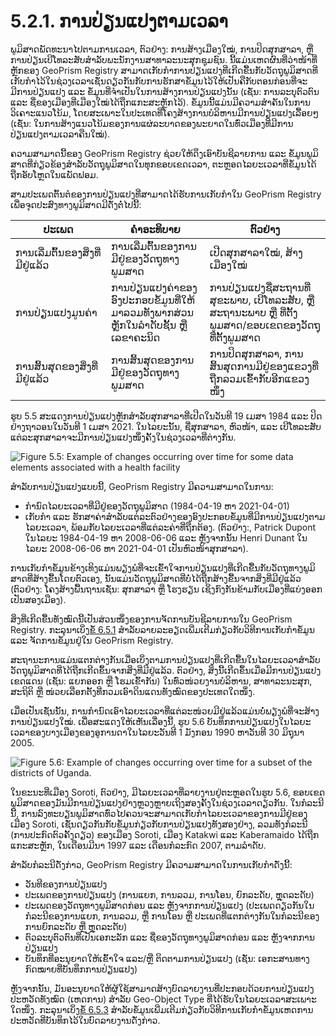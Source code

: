 # 5.2.1. ການປ່ຽນແປງຕາມເວລາ

ພູມິສາດພັດທະນາໄປຕາມການເວລາ, ຕົວຢ່າງ: ການສ້າງເມືອງໃໝ່, ການປິດສຸກສາລາ, ຫຼື ການປ່ຽນເບີໂທລະສັບສຳລັບພະນັກງານສາທາລະນະສຸກຊຸມຊົນ. ນີ້ແມ່ນເຫດຜົນທີ່ວ່າໜ້າທີ່ຫຼັກຂອງ GeoPrism Registry ສາມາດເກັບກໍາການປ່ຽນແປງທີ່ເກີດຂື້ນກັບວັດຖຸພູມິສາດທີ່ເກັບກຳໄວ້ໃນຊ່ວງເວລາເຊັ່ນດຽວກັນກັບການຮັກສາຂໍ້ມູນໄວ້ໃຫ້ເປັນຄືກັບຕອນກ່ອນທີ່ຈະມີການປ່ຽນແປງ ແລະ ຂໍ້ມູນທີ່ຈໍາເປັນໃນການສ້າງການປ່ຽນແປງນັ້ນ (ເຊັ່ນ: ການລະບຸຕົວຕົນ ແລະ ຊື່ຂອງເມືອງທີ່ເມືອງໃໝ່ໄດ້ຖືກແກະສະຫຼັກໄວ້). ຂໍ້ມູນນີ້ແມ່ນມີຄວາມສໍາຄັນໃນການວິເຄາະແນວໂນ້ມ, ໂດຍສະເພາະໃນປະເທດທີ່ໂຄງສ້າງການບໍລິຫານມີການປ່ຽນແປງເລື້ອຍໆ (ເຊັ່ນ: ໃນການສ້າງແນວໂນ້ມຂອງການແຜ່ລະບາດຂອງພະຍາດໃນທົ່ວເມືອງທີ່ມີການປ່ຽນແປງຕາມເວລາຄືນໃໝ່).

ຄວາມສາມາດນີ້ຂອງ GeoPrism Registry ຊ່ວຍໃຫ້ດຶງເອົາບັນຊີລາຍການ ແລະ ຂໍ້ມູນພູມິສາດທີ່ກ່ຽວຂ້ອງສໍາລັບວັດຖຸພູມິສາດໃນທຸກຂອບເຂດເວລາ, ຕະຫຼອດໄລຍະເວລາທີ່ຂໍ້ມູນໄດ້ຖືກອັບໂຫຼດໃນແພັດຟອມ.

ສາມປະເພດຕົ້ນຕໍຂອງການປ່ຽນແປງທີ່ສາມາດໄດ້ຮັບການເກັບກໍາໃນ GeoPrism Registry ເພື່ອຈຸດປະສົງທາງພູມິສາດມີດັ່ງຕໍ່ໄປນີ້:

<table><thead><tr><th width="137">ປະເພດ</th><th>ຄຳອະທິບາຍ</th><th>ຕົວຢ່າງ</th></tr></thead><tbody><tr><td>ການເລີ່ມຕົ້ນຂອງສິ່ງທີ່ມີຢູ່ແລ້ວ</td><td>ການເລີ່ມຕົ້ນຂອງການມີຢູ່ຂອງວັດຖຸທາງພູມສາດ</td><td>ເປີດສຸກສາລາໃໝ່, ສ້າງເມືອງໃໝ່</td></tr><tr><td>ການປ່ຽນແປງມູນຄ່າ</td><td>ການປ່ຽນແປງຄ່າຂອງອົງປະກອບຂໍ້ມູນທີ່ໃຫ້ມາລວມທັງພາກສ່ວນຫຼັກໃນລໍາດັບຊັ້ນ ຫຼື ເລຂາຄະນິດ</td><td>ການປ່ຽນແປງຊື່ສະຖານທີ່ສຸຂະພາບ, ເບີໂທລະສັບ, ຫຼື ສະຖານະພາບ ຫຼື ທີ່ຕັ້ງພູມສາດ/ຂອບເຂດຂອງວັດຖຸທີ່ຕັ້ງພູມສາດ</td></tr><tr><td>ການສິ້ນສຸດຂອງສິ່ງທີ່ມີຢູ່ແລ້ວ</td><td>ການສິ້ນສຸດຂອງການມີຢູ່ຂອງວັດຖຸທາງພູມສາດ</td><td>ການປິດສຸກສາລາ, ການສິ້ນສຸດການມີຢູ່ຂອງແຂວງທີ່ຖືກລວມເຂົ້າກັບອີກແຂວງໜຶ່ງ</td></tr></tbody></table>

ຮູບ 5.5 ສະແດງການປ່ຽນແປງຫຼັກສຳລັບສຸກສາລາທີ່ເປີດໃນວັນທີ 19 ເມສາ 1984 ແລະ ປິດຢ່າງຖາວອນໃນວັນທີ 1 ເມສາ 2021. ໃນໄລຍະນັ້ນ, ຊື່ສຸກສາລາ, ຫົວໜ້າ, ແລະ ເບີໂທລະສັບແຕ່ລະສຸກສາລາຈະມີການປ່ຽນແປງໜຶ່ງຄັ້ງໃນຊ່ວງເວລາທີ່ຕ່າງກັນ.

![Figure 5.5: Example of changes occurring over time for some data elements associated with a health facility](https://lh6.googleusercontent.com/cB5LZJXz4YBUUCe3ziMytMwrW7U1R6Md0BRjdZk4-cPZZ7AAQVRW27rMdHx3sYvPxgQLi-sstaUvLztC3ohUres8Swa-b9BaPa6-J\_SIQH5pEXK4ILdTpDl9p59zv-dhrv2\_8JXrnrs1G7tSCgQbME43LkXr5rXBMhUsuwvUqlTvkYIEVBcqG4gB)

ສໍາລັບການປ່ຽນແປງແບບນີ້, GeoPrism Registry ມີຄວາມສາມາດໃນການ:

* ກໍານົດໄລຍະເວລາທີ່ມີຢູ່ຂອງວັດຖຸພູມິສາດ (1984-04-19 ຫາ 2021-04-01)
* ເກັບກໍາ ແລະ ຮັກສາຄ່າສໍາລັບແຕ່ລະຕົວຢ່າງຂອງອົງປະກອບຂໍ້ມູນທີ່ມີການປ່ຽນແປງຕາມໄລຍະເວລາ, ພ້ອມກັບໄລຍະເວລາທີ່ແຕ່ລະຄ່າທີ່ຖືກຕ້ອງ. (ຕົວຢ່າງ:, Patrick Dupont ໃນໄລຍະ 1984-04-19 ຫາ 2008-06-06 ແລະ ຫຼັງຈາກນັ້ນ Henri Dunant ໃນໄລຍະ 2008-06-06 ຫາ 2021-04-01 ເປັນຫົວໜ້າສຸກສາລາ).

ການເກັບກຳຂໍ້ມູນຂ້າງເທິງແມ່ນພຽງພໍທີ່ຈະເຂົ້າໃຈການປ່ຽນແປງທີ່ເກີດຂື້ນກັບວັດຖຸທາງພູມິສາດທີ່ສ້າງຂື້ນໂດຍຕົວເອງ, ນັ້ນແມ່ນວັດຖຸພູມິສາດທີ່ບໍ່ໄດ້ຖືກສ້າງຂື້ນຈາກສິ່ງທີ່ມີຢູ່ແລ້ວ (ຕົວຢ່າງ: ໂຄງສ້າງພື້ນຖານເຊັ່ນ: ສຸກສາລາ ຫຼື ໂຮງຮຽນ ເຊິ່ງກົງກັນຂ້າມກັບເມືອງທີ່ແບ່ງອອກເປັນສອງເມືອງ).

ສິ່ງທີ່ເກີດຂື້ນທັງໝົດນີ້ເປັນສ່ວນໜຶ່ງຂອງການຈັດການບັນຊີລາຍການໃນ GeoPrism Registry. ກະລຸນາເບິ່ງ[ຂໍ້ 6.5.1](../../geoprism-registry-tutorial/6.5-content-management/6.5.1-lists-and-spatial-data/) ສໍາລັບລາຍລະອຽດເພີ່ມເຕີມກ່ຽວກັບວິທີການເກັບກຳຂໍ້ມູນ ແລະ ຈັດການຂໍ້ມູນຢູ່ໃນ GeoPrism Registry.

ສະຖານະການແມ່ນແຕກຕ່າງກັນເມື່ອເບິ່ງຕາມການປ່ຽນແປງທີ່ເກີດຂື້ນໃນໄລຍະເວລາສໍາລັບວັດຖຸພູມິສາດທີ່ໄດ້ຖືກເກີດຂຶ້ນຈາກສິ່ງທີ່ມີຢູ່ແລ້ວ. ຕົວຢ່າງ, ສິ່ງນີ້ເກີດຂຶ້ນເມື່ອມີການປ່ຽນແປງເຂດແດນ (ເຊັ່ນ: ແຍກອອກ ຫຼື ໂຮມເຂົ້າກັນ) ໃນທົ່ວໜ່ວຍງານບໍລິຫານ, ສາທາລະນະສຸກ, ສະຖິຕິ ຫຼື ໜ່ວຍເລືອກຕັ້ງທີ່ກວມເອົາດິນແດນທັງໝົດຂອງປະເທດໃດໜຶ່ງ.

ເມື່ອເປັນເຊັ່ນນັ້ນ, ການກຳນົດເອົາໄລຍະເວລາທີ່ແຕ່ລະໜ່ວຍມີຢູ່ແລ້ວແມ່ນບໍ່ພຽງພໍທີ່ຈະສ້າງການປ່ຽນແປງໃໝ່. ເພື່ອສະແດງໃຫ້ເຫັນເລື່ອງນີ້, ຮູບ 5.6 ບັນທຶກການປ່ຽນແປງໃນໄລຍະເວລາຂອງບາງເມືອງຂອງອູການດາໃນໄລຍະວັນທີ 1 ມັງກອນ 1990 ຫາວັນທີ 30 ມິຖຸນາ 2005.

![Figure 5.6: Example of changes occurring over time for a subset of the districts of Uganda.](https://lh5.googleusercontent.com/W1lHU\_iicFzFDMi3NwMuBuNNFhw0ODkfD1jiG0bkrlQSD7liSLq2j07IQVFjEaDnOb4sZLxkOHf226hgy6WHe0GI85CjaA22B3JmNMyEYVdPF0JoBdU8o-X3RCphCsnpf3QM\_7NmSfAggiB\_XWufEpXUpcDP3NmSnaCNCP7QQBaWok7eUp4j3wWH)

ໃນຂະນະທີ່ເມືອງ Soroti, ຕົວຢ່າງ, ມີໄລຍະເວລາທີ່ລາຍງານຢູ່ຕະຫຼອດໃນຮູບ 5.6, ຂອບເຂດພູມິສາດຂອງມັນມີການປ່ຽນແປງຢ່າງຫຼວງຫຼາຍເຖິງສອງຄັ້ງໃນຊ່ວງເວລາດຽວກັນ. ໃນກໍລະນີນີ້, ການລົງທະບຽນພູມິສາດທົ່ວໄປຄວນຈະສາມາດເກັບກໍາໄລຍະເວລາຂອງການມີຢູ່ຂອງເມືອງ Soroti, ເຊັ່ນດຽວກັນກັບຂໍ້ມູນກ່ຽວກັບການປ່ຽນແປງທັງສອງຢ່າງ, ລວມທັງກໍລະນີ (ການປະກົດຕົວຄັ້ງດຽວ) ຂອງເມືອງ Soroti, ເມືອງ Katakwi ແລະ Kaberamaido ໄດ້ຖືກແກະສະຫຼັກ, ໃນເດືອນມີນາ 1997 ແລະ ເດືອນກໍລະກົດ 2007, ຕາມລໍາດັບ.

ສໍາລັບກໍລະນີດັ່ງກ່າວ, GeoPrism Registry ມີຄວາມສາມາດໃນການເກັບກໍາດັ່ງນີ້:

* ວັນທີຂອງການປ່ຽນແປງ
* ປະເພດຂອງການປ່ຽນແປງ (ການແຍກ, ການລວມ, ການໂອນ, ຍົກລະດັບ, ຫຼຸດລະດັບ)
* ປະເພດຂອງວັດຖຸທາງພູມິສາດກ່ອນ ແລະ ຫຼັງຈາກການປ່ຽນແປງ (ປະເພດດຽວກັນໃນກໍລະນີຂອງການແຍກ, ການລວມ, ຫຼື ການໂອນ ຫຼື ປະເພດທີ່ແຕກຕ່າງກັນໃນກໍລະນີຂອງການຍົກລະດັບ ຫຼື ຫຼຸດລະດັບ)
* ຕົວລະບຸຕົວຕົນທີ່ເປັນເອກະລັກ ແລະ ຊື່ຂອງວັດຖຸທາງພູມິສາດກ່ອນ ແລະ ຫຼັງຈາກການປ່ຽນແປງ
* ບັນທຶກທີ່ອະນຸຍາດໃຫ້ເຂົ້າໃຈ ແລະ/ຫຼື ຕິດຕາມການປ່ຽນແປງ (ເຊັ່ນ: ເອກະສານທາງກົດໝາຍທີ່ບັນທຶກການປ່ຽນແປງ)

ຫຼັງຈາກນັ້ນ, ມັນອະນຸຍາດໃຫ້ຜູ້ໃຊ້ສາມາດສ້າງບົດລາຍງານທີ່ປະກອບດ້ວຍການປ່ຽນແປງປະຫວັດທັງໝົດ (ເຫດການ) ສໍາລັບ Geo-Object Type ທີ່ໄດ້ຮັບໃນໄລຍະເວລາສະເພາະໃດໜຶ່ງ. ກະລຸນາເບິ່ງ[ຂໍ້ 6.5.3](../../geoprism-registry-tutorial/6.5-content-management/6.5.3-historical-events/) ສໍາລັບຂໍ້ມູນເພີ່ມເຕີມກ່ຽວກັບວິທີການເກັບກຳຂໍ້ມູນເຫດການປະຫວັດທີ່ບັນທຶກໄວ້ໃນບົດລາຍງານດັ່ງກ່າວ.
